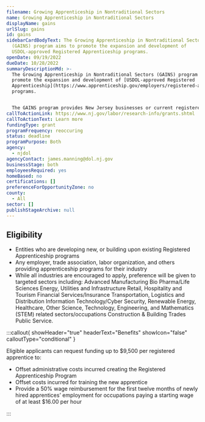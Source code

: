 ```yaml
---
filename: Growing Apprenticeship in Nontraditional Sectors
name: Growing Apprenticeship in Nontraditional Sectors
displayName: gains
urlSlug: gains
id: gains
sidebarCardBodyText: The Growing Apprenticeship in Nontraditional Sectors
  (GAINS) program aims to promote the expansion and development of
  USDOL-approved Registered Apprenticeship programs.
openDate: 09/19/2022
dueDate: 10/28/2022
summaryDescriptionMd: >-
  The Growing Apprenticeship in Nontraditional Sectors (GAINS) program aims to
  promote the expansion and development of [USDOL-approved Registered
  Apprenticeship](https://www.apprenticeship.gov/employers/registered-apprenticeship-program)
  programs.


  The GAINS program provides New Jersey businesses or current registered apprenticeship sponsors looking to create or expand Registered Apprenticeship programs in new [USDOL-approved occupations](https://www.apprenticeship.gov/apprenticeship-occupations).
callToActionLink: https://www.nj.gov/labor/research-info/grants.shtml
callToActionText: Learn more
fundingType: grant
programFrequency: reoccuring
status: deadline
programPurpose: Both
agency:
  - njdol
agencyContact: james.manning@dol.nj.gov
businessStage: both
employeesRequired: yes
homeBased: no
certifications: []
preferenceForOpportunityZone: no
county:
  - All
sector: []
publishStageArchive: null
---
```

## Eligibility

* Entities who are developing new, or building upon existing Registered Apprenticeship programs
* Any employer, trade association, labor organization, and others providing apprenticeship programs for their industry
* While all industries are encouraged to apply, preference will be given to targeted sectors including: Advanced Manufacturing Bio Pharma/Life Sciences Energy, Utilities and Infrastructure Retail, Hospitality and Tourism Financial Services/Insurance Transportation, Logistics and Distribution Information Technology/Cyber Security, Renewable Energy, Healthcare, Other Science, Technology, Engineering, and Mathematics (STEM) related sectors/occupations Construction & Building Trades Public Service.

:::callout{ showHeader="true" headerText="Benefits" showIcon="false" calloutType="conditional" }

Eligible applicants can request funding up to $9,500 per registered apprentice to:

* Offset administrative costs incurred creating the Registered Apprenticeship Program
* Offset costs incurred for training the new apprentice
* Provide a 50% wage reimbursement for the first twelve months of newly hired apprentices’ employment for occupations paying a starting wage of at least $16.00 per hour

:::